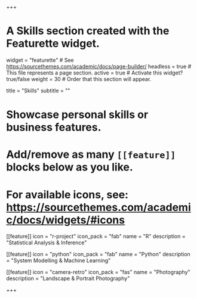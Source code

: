 +++
# A Skills section created with the Featurette widget.
widget = "featurette"  # See https://sourcethemes.com/academic/docs/page-builder/
headless = true  # This file represents a page section.
active = true  # Activate this widget? true/false
weight = 30  # Order that this section will appear.

title = "Skills"
subtitle = ""

# Showcase personal skills or business features.
# 
# Add/remove as many `[[feature]]` blocks below as you like.
# 
# For available icons, see: https://sourcethemes.com/academic/docs/widgets/#icons

[[feature]]
  icon = "r-project"
  icon_pack = "fab"
  name = "R"
  description = "Statistical Analysis & Inference"

[[feature]]
  icon = "python"
  icon_pack = "fab"
  name = "Python"
  description = "System Modelling & Machine Learning"
  
[[feature]]
  icon = "camera-retro"
  icon_pack = "fas"
  name = "Photography"
  description = "Landscape & Portrait Photography"

+++
